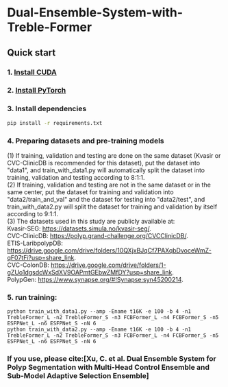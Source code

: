 # Dual-Ensemble-System-with-Treble-Former

## Quick start

### 1. [Install CUDA](https://developer.nvidia.com/cuda-downloads)

### 2. [Install PyTorch](https://pytorch.org/get-started/locally/)

### 3. Install dependencies
```bash
pip install -r requirements.txt
```

### 4. Preparing datasets and pre-training models
(1) If training, validation and testing are done on the same dataset (Kvasir or CVC-ClinicDB is recommended for this 
dataset), put the dataset into "data1", and train_with_data1.py will automatically split the dataset into training, 
validation and testing according to 8:1:1.\
(2) If training, validation and testing are not in the same dataset or in the same center, put the dataset for training
and validation into "data2/train_and_val" and the dataset for testing into "data2/test", and train_with_data2.py will 
split the dataset for training and validation by itself according to 9:1:1.\
(3) The datasets used in this study are publicly available at: \
Kvasir-SEG: https://datasets.simula.no/kvasir-seg/. \
CVC-ClinicDB: https://polyp.grand-challenge.org/CVCClinicDB/. \
ETIS-LaribpolypDB: https://drive.google.com/drive/folders/10QXjxBJqCf7PAXqbDvoceWmZ-qF07tFi?usp=share_link. \
CVC-ColonDB: https://drive.google.com/drive/folders/1-gZUo1dgsdcWxSdXV9OAPmtGEbwZMfDY?usp=share_link. \
PolypGen: https://www.synapse.org/#!Synapse:syn45200214.

### 5. run training:
```
python train_with_data1.py --amp -Ename t16K -e 100 -b 4 -n1 TrebleFormer_L -n2 TrebleFormer_S -n3 FCBFormer_L -n4 FCBFormer_S -n5 ESFPNet_L -n6 ESFPNet_S -nN 6
python train_with_data2.py --amp -Ename t16K -e 100 -b 4 -n1 TrebleFormer_L -n2 TrebleFormer_S -n3 FCBFormer_L -n4 FCBFormer_S -n5 ESFPNet_L -n6 ESFPNet_S -nN 6
```
### If you use, please cite:[Xu, C. et al. Dual Ensemble System for Polyp Segmentation with Multi-Head Control Ensemble and Sub-Model Adaptive Selection Ensemble]
